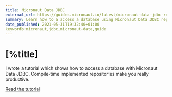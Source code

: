 ```yaml
---
title: Micronaut Data JDBC
external_url: https://guides.micronaut.io/latest/micronaut-data-jdbc-repository.html 
summary: Learn how to a access a database using Micronaut Data JDBC repositories
date_published: 2021-05-31T19:32:40+01:00
keywords:micronaut,jdbc,micronaut-data,guide
---
```


# [%title]

I wrote a tutorial which shows how to access a database with Micronaut Data JDBC. Compile-time implemented repositories make you really productive.

[Read the tutorial]([%external_url])
